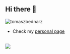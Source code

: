 ## Hi there 👋

<!--
**tomaszbednarz/tomaszbednarz** is a ✨ _special_ ✨ repository because its `README.md` (this file) appears on your GitHub profile.

Here are some ideas to get you started:

- 🔭 I’m currently working on ...
- 🌱 I’m currently learning ...
- 👯 I’m looking to collaborate on ...
- 🤔 I’m looking for help with ...
- 💬 Ask me about ...
- 📫 How to reach me: ...
- 😄 Pronouns: ...
- ⚡ Fun fact: ...
-->

<p align="left"> <img src="https://komarev.com/ghpvc/?username=tomaszbednarz&label=Profile%20views&color=0e75b6&style=flat" alt="tomaszbednarz" /> </p>

- Check my [personal page](https://tomasz.matters.today)
<br><br>
<span>
  <a href="http://au.linkedin.com/in/tomaszpbednarz"><img src="https://img.shields.io/badge/Connect-0077B5?style=social&logo=linkedin"/></a>
</span>
